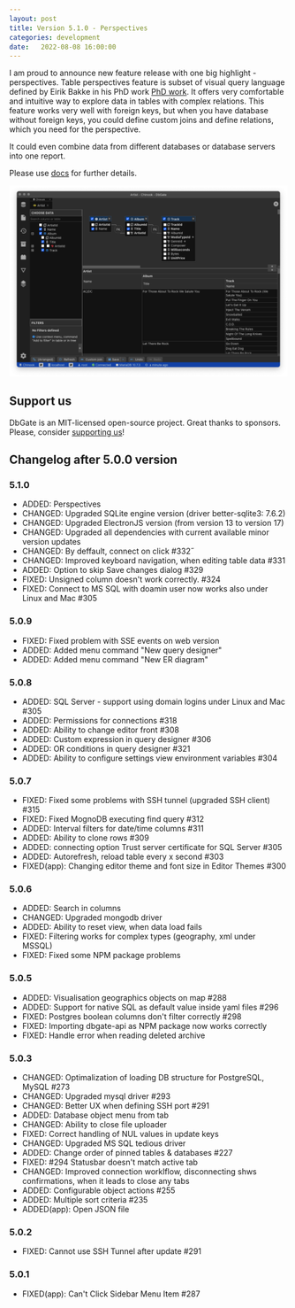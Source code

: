 ```yaml
---
layout: post
title: Version 5.1.0 - Perspectives
categories: development
date:   2022-08-08 16:00:00
---
```


I am proud to announce new feature release with one big highlight - perspectives. Table perspectives feature is subset of visual query language defined by Eirik Bakke in his PhD work [PhD work](https://people.csail.mit.edu/ebakke/sieuferd/). It offers very comfortable and intuitive way to explore data in tables with complex relations. This feature works very well with foreign keys, but when you have database without foreign keys, you could define custom joins and define relations, which you need for the perspective.

It could even combine data from different databases or database servers into one report.

Please use [docs](https://dbgate.org/docs/perspectives.html) for further details.

<img src='/assets/screenshots/perspective1.png' />

## Support us
DbGate is an MIT-licensed open-source project. Great thanks to sponsors. Please, consider [supporting us](https://github.com/sponsors/dbgate)!

## Changelog after 5.0.0 version
### 5.1.0
- ADDED: Perspectives
- CHANGED: Upgraded SQLite engine version (driver better-sqlite3: 7.6.2)
- CHANGED: Upgraded ElectronJS version (from version 13 to version 17)
- CHANGED: Upgraded all dependencies with current available minor version updates
- CHANGED: By deffault, connect on click #332˝
- CHANGED: Improved keyboard navigation, when editing table data #331
- ADDED:  Option to skip Save changes dialog #329
- FIXED: Unsigned column doesn't work correctly. #324
- FIXED: Connect to MS SQL with doamin user now works also under Linux and Mac #305

### 5.0.9
- FIXED: Fixed problem with SSE events on web version
- ADDED: Added menu command "New query designer"
- ADDED: Added menu command "New ER diagram"

### 5.0.8
- ADDED: SQL Server - support using domain logins under Linux and Mac #305
- ADDED: Permissions for connections #318
- ADDED: Ability to change editor front #308
- ADDED: Custom expression in query designer #306
- ADDED: OR conditions in query designer #321
- ADDED: Ability to configure settings view environment variables #304
 
### 5.0.7
- FIXED: Fixed some problems with SSH tunnel (upgraded SSH client) #315
- FIXED: Fixed MognoDB executing find query #312
- ADDED: Interval filters for date/time columns #311
- ADDED: Ability to clone rows #309
- ADDED: connecting option Trust server certificate for SQL Server #305
- ADDED: Autorefresh, reload table every x second #303
- FIXED(app): Changing editor theme and font size in Editor Themes #300
 
### 5.0.6
- ADDED: Search in columns
- CHANGED: Upgraded mongodb driver
- ADDED: Ability to reset view, when data load fails
- FIXED: Filtering works for complex types (geography, xml under MSSQL)
- FIXED: Fixed some NPM package problems

### 5.0.5
- ADDED: Visualisation geographics objects on map #288
- ADDED: Support for native SQL as default value inside yaml files #296
- FIXED: Postgres boolean columns don't filter correctly #298
- FIXED: Importing dbgate-api as NPM package now works correctly
- FIXED: Handle error when reading deleted archive

### 5.0.3
- CHANGED: Optimalization of loading DB structure for PostgreSQL, MySQL #273
- CHANGED: Upgraded mysql driver #293
- CHANGED: Better UX when defining SSH port #291
- ADDED: Database object menu from tab 
- CHANGED: Ability to close file uploader
- FIXED: Correct handling of NUL values in update keys
- CHANGED: Upgraded MS SQL tedious driver
- ADDED: Change order of pinned tables & databases #227
- FIXED: #294 Statusbar doesn't match active tab
- CHANGED: Improved connection worklflow, disconnecting shws confirmations, when it leads to close any tabs
- ADDED: Configurable object actions #255
- ADDED: Multiple sort criteria #235
- ADDED(app): Open JSON file
### 5.0.2
- FIXED: Cannot use SSH Tunnel after update #291

### 5.0.1
- FIXED(app): Can't Click Sidebar Menu Item #287
